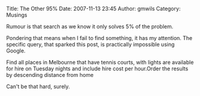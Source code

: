 Title: The Other 95%
Date: 2007-11-13 23:45
Author: gmwils
Category: Musings

Rumour is that search as we know it only solves 5% of the problem.

</p>

Pondering that means when I fail to find something, it has my attention.
The specific query, that sparked this post, is practically impossible
using Google.

</p>
<p>
    Find all places in Melbourne that have tennis courts, with lights are available for hire on Tuesday nights and include hire cost per hour.Order the results by descending distance from home

</p>

Can't be that hard, surely.

</p>

